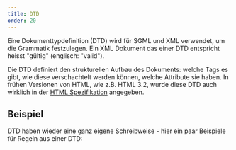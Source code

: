 ```yaml
---
title: DTD
order: 20
---
```


Eine Dokumenttypdefinition (DTD) wird für SGML und XML verwendet, um 
die Grammatik festzulegen.  Ein XML Dokument das einer DTD entspricht
heisst "gültig" (englisch: "valid").

Die DTD definiert den strukturellen Aufbau des Dokuments: welche Tags es gibt, wie diese verschachtelt werden können,
welche Attribute sie haben.  In frühen Versionen von HTML, wie z.B. HTML 3.2,
wurde diese DTD auch wirklich in der [HTML Spezifikation](http://www.w3.org/TR/REC-html32-19970114#dtd) angegeben.


## Beispiel

DTD haben wieder eine ganz eigene Schreibweise - hier ein
paar Beispiele für Regeln aus einer DTD:

<dtd caption="Beispiele">
<!ELEMENT html (head, body)>
<!ELEMENT hr EMPTY>
<!ELEMENT div (#PCDATA | p | ul | ol | dl | table | pre | hr |
          h1|h2|h3|h4|h5|h6 | blockquote | address | fieldset)*>
          <!ELEMENT dl (dt|dd)+>
<!ATTLIST img
   id     ID       #IMPLIED
   src    CDATA    #REQUIRED
   alt    CDATA    #REQUIRED
   ismap  (ismap)  #IMPLIED
>
</dtd>



